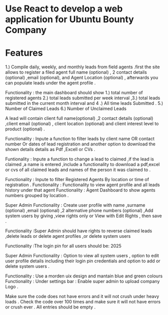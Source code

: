 # Use React to develop a web application for Ubuntu Bounty Company


# Features
1.) Compile daily, weekly, and monthly leads from field agents .first the site allows to register a filed agent full name (optional) , 2 contact details (optional) ,email (optional), and Agent Location (optional)  , afterwards you can populate leads under the agent profile .

Functionality : the main dashboard should show 1.) total number of registered agents  2.) total leads submitted per week interval ,3.) total leads submitted in the current month interval and 4 .) All time leads Submitted . 5.) Number of  Claimed Leads  6.) Number of  Unclaimed Leads 


A lead will contain client full name(optional) ,2 contact details (optional) ,client email (optional) , client location (optional) and client interest level to product (optional) .

Functionality  : Inpute a function to filter leads by client name OR contact number  Or dates of lead registration  and another option to download the shown details details as Pdf  ,Excell or CVs .

Funtionality : Inpute a function to change a lead to claimed ,if the lead is claimed ,a name is entered ,include a functionality to download a pdf,excel or cvs of all claimed leads and names of the person it was claimed to .

Functionality : Inpute to filter Registered Agents By location or time of registration  .
Functionality : Functionality to view agent profile and all leads history under that agent
Functionality : Agent Dashboard to show agents numbers grouped by location . 

Super Admin Functionality  : Create user profile with name ,surname (optional) ,email (optional) ,2 alternative phone numbers (optional) ,Add system users by giving ,view rights only or View with Edit Rights ,  then save .

Functionality :Super Admin should have rights to reverse claimed leads ,delete leads or delete agent profiles ,or delete system users 

Functionality :The login pin for all users should be:  2025

Super Admin Functionality : Option to view all system users , option to edit user profile details including their login pin credentials and option to add or delete system users .

Functionality : Use a morden uix design and mantain blue and green colours
Functionality : Under settings bar : Enable super admin to upload company Logo .

Make sure the code does not have errors and it will not crush under heavy loads . Check the code over 100 times and make sure it will not have errors or crush ever .
All entries should be empty .
